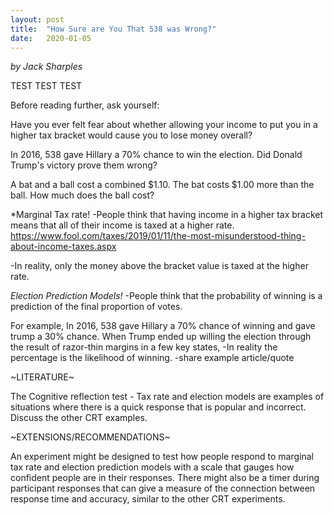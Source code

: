 ```yaml
---
layout: post
title:  "How Sure are You That 538 was Wrong?"
date:   2020-01-05
---
```

*by Jack Sharples*

TEST TEST TEST

Before reading further, ask yourself:

Have you ever felt fear about whether allowing your income to put you in a higher tax bracket would cause you to lose money overall?

In 2016, 538 gave Hillary a 70% chance to win the election. Did Donald Trump's victory prove them wrong?

A bat and a ball cost a combined $1.10. The bat costs $1.00 more than the ball. How much does the ball cost?



*Marginal Tax rate!
-People think that having income in a higher tax bracket means that all of their income is taxed at a higher rate.
https://www.fool.com/taxes/2019/01/11/the-most-misunderstood-thing-about-income-taxes.aspx

-In reality, only the money above the bracket value is taxed at the higher rate.

*Election Prediction Models!*
-People think that the probability of winning is a prediction of the final proportion of votes. 

For example, 
In 2016, 538 gave Hillary a 70% chance of winning and gave trump a 30% chance. When Trump ended up willing the election through the result of razor-thin margins in a few key states, 
-In reality the percentage is the likelihood of winning.
-share example article/quote

~LITERATURE~

The Cognitive reflection test - Tax rate and election models are examples of situations where there is a quick response that is popular and incorrect. Discuss the other CRT examples.


~EXTENSIONS/RECOMMENDATIONS~

An experiment might be designed to test how people respond to marginal tax rate and election prediction models with a scale that gauges how confident people are in their responses. There might also be a timer during participant responses that can give a measure of the connection between response time and accuracy, similar to the other CRT experiments.
